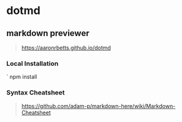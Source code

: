 # dotmd
## markdown previewer
> https://aaronrbetts.github.io/dotmd

### Local Installation
` npm install

### Syntax Cheatsheet
> https://github.com/adam-p/markdown-here/wiki/Markdown-Cheatsheet
